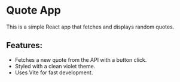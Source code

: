 # Quote App

This is a simple React app that fetches and displays random quotes. 

## Features:
- Fetches a new quote from the API with a button click.
- Styled with a clean violet theme.
- Uses Vite for fast development.



